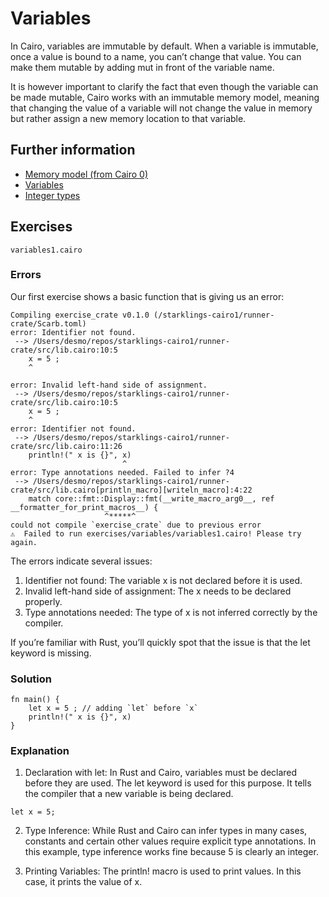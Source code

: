 # Variables

In Cairo, variables are immutable by default.
When a variable is immutable, once a value is bound to a name, you can’t change that value.
You can make them mutable by adding mut in front of the variable name.

It is however important to clarify the fact that even though the variable can be made mutable, Cairo works with an immutable memory model, meaning that changing the value of a variable will not change the value in memory but rather assign a new memory location to that variable.

## Further information

- [Memory model (from Cairo 0)](https://www.cairo-lang.org/docs/how_cairo_works/cairo_intro.html#memory-model)
- [Variables](https://book.cairo-lang.org/ch02-01-variables-and-mutability.html)
- [Integer types](https://book.cairo-lang.org/ch02-02-data-types.html#integer-types)

## Exercises

```
variables1.cairo
```

### Errors

Our first exercise shows a basic function that is giving us an error:

```
Compiling exercise_crate v0.1.0 (/starklings-cairo1/runner-crate/Scarb.toml)
error: Identifier not found.
 --> /Users/desmo/repos/starklings-cairo1/runner-crate/src/lib.cairo:10:5
    x = 5 ;
    ^

error: Invalid left-hand side of assignment.
 --> /Users/desmo/repos/starklings-cairo1/runner-crate/src/lib.cairo:10:5
    x = 5 ;
    ^
error: Identifier not found.
 --> /Users/desmo/repos/starklings-cairo1/runner-crate/src/lib.cairo:11:26
    println!(" x is {}", x)
                         ^
error: Type annotations needed. Failed to infer ?4
 --> /Users/desmo/repos/starklings-cairo1/runner-crate/src/lib.cairo[println_macro][writeln_macro]:4:22
    match core::fmt::Display::fmt(__write_macro_arg0__, ref __formatter_for_print_macros__) {
                     ^*****^
could not compile `exercise_crate` due to previous error
⚠️  Failed to run exercises/variables/variables1.cairo! Please try again.
```

The errors indicate several issues:

1. Identifier not found: The variable x is not declared before it is used.
2. Invalid left-hand side of assignment: The x needs to be declared properly.
3. Type annotations needed: The type of x is not inferred correctly by the compiler.

If you’re familiar with Rust, you’ll quickly spot that the issue is that the let keyword is missing.

### Solution

```
fn main() {
    let x = 5 ; // adding `let` before `x`
    println!(" x is {}", x)
}
```

### Explanation

1. Declaration with let: In Rust and Cairo, variables must be declared before they are used. The let keyword is used for this purpose. It tells the compiler that a new variable is being declared.

```
let x = 5;
```

2. Type Inference: While Rust and Cairo can infer types in many cases, constants and certain other values require explicit type annotations. In this example, type inference works fine because 5 is clearly an integer.

3. Printing Variables: The println! macro is used to print values. In this case, it prints the value of x.